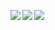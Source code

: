 <p>
<a href="https://github.com/anuraghazra/github-readme-stats#github-stats-cards">
<img align="left" src="https://github-readme-stats.vercel.app/api?username=torish14&count_private=true&include_all_commits=true&show_icons=true&theme=dracula" />
</a>

<!-- <a href="https://github.com/anuraghazra/github-readme-stats#wakatime-week-stats"> -->
<!-- <img src="https://github-readme-stats.vercel.app/api/wakatime?username=torish14&theme=dracula&layout=compact" /> -->
<!-- </a> -->

<a href="https://github.com/anuraghazra/github-readme-stats#top-languages-card">
<img align="left" src="https://github-readme-stats.vercel.app/api/top-langs/?username=torish14&hide=html,css,ejs,scss&theme=dracula" />
</a>

<a href="https://github.com/ryo-ma/github-profile-trophy">
<img src="https://github-profile-trophy.vercel.app/?username=torish14&theme=dracula" />
</a>

</p>
